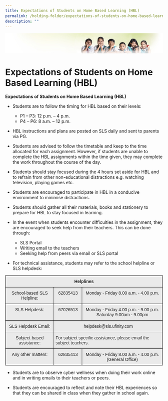 ```yaml
---
title: Expectations of Students on Home Based Learning (HBL)
permalink: /holding-folder/expectations-of-students-on-home-based-learning-hbl/
description: ""
---
```

![](/images/Banner.jpg)

Expectations of Students on Home Based Learning (HBL)
=====================================================

**Expectations of Students on Home Based Learning (HBL)**

*   Students are to follow the timing for HBL based on their levels:

    * P1 – P3: 12 p.m. – 4 p.m.
    * P4 – P6: 8 a.m. – 12 p.m.

*   HBL instructions and plans are posted on SLS daily and sent to parents via PG.

*   Students are advised to follow the timetable and keep to the time allocated for each assignment. However, if students are unable to complete the HBL assignments within the time given, they may complete the work throughout the course of the day.

*   Students should stay focused during the 4 hours set aside for HBL and to refrain from other non-educational distractions e.g. watching television, playing games etc.

*   Students are encouraged to participate in HBL in a conducive environment to minimise distractions.

*   Students should gather all their materials, books and stationery to prepare for HBL to stay focused in learning.

*   In the event when students encounter difficulties in the assignment, they are encouraged to seek help from their teachers. This can be done through:
    * SLS Portal
    * Writing email to the teachers
    * Seeking help from peers via email or SLS portal

*   For technical assistance, students may refer to the school helpline or SLS helpdesk:

<style type="text/css">
.tg  {border-collapse:collapse;border-spacing:0;}
.tg td{border-color:black;border-style:solid;border-width:1px;font-family:Arial, sans-serif;font-size:14px;
  overflow:hidden;padding:10px 5px;word-break:normal;}
.tg th{border-color:black;border-style:solid;border-width:1px;font-family:Arial, sans-serif;font-size:14px;
  font-weight:normal;overflow:hidden;padding:10px 5px;word-break:normal;}
.tg .tg-n4qt{background-color:#EAEAEA;color:#222;font-weight:bold;text-align:center;vertical-align:top}
.tg .tg-y7qa{background-color:#EAEAEA;color:#222;text-align:left;vertical-align:top}
.tg .tg-ii8k{background-color:#EAEAEA;color:#222;text-align:center;vertical-align:top}
</style>
<table class="tg">
<thead>
  <tr>
    <th class="tg-n4qt" colspan="3">Helplines</th>
  </tr>
</thead>
<tbody>
  <tr>
    <td class="tg-ii8k">School-based SLS Helpline:</td>
    <td class="tg-ii8k">62835413</td>
    <td class="tg-ii8k">Monday - Friday 8.00 a.m. - 4.00 p.m.</td>
  </tr>
  <tr>
    <td class="tg-ii8k">SLS Helpdesk:</td>
    <td class="tg-ii8k">67026513</td>
    <td class="tg-ii8k">Monday - Friday 4.00 p.m. - 9.00 p.m.<br>Saturday 9.00am - 9.00pm</td>
  </tr>
  <tr>
    <td class="tg-ii8k">SLS Helpdesk Email:</td>
    <td class="tg-ii8k" colspan="2">helpdesk@sls.ufinity.com</td>
  </tr>
  <tr>
    <td class="tg-ii8k">Subject-based assistance:</td>
    <td class="tg-y7qa" colspan="2">For subject specific assistance, please email the subject teachers.</td>
  </tr>
  <tr>
    <td class="tg-ii8k">Any other matters:</td>
    <td class="tg-ii8k">62835413</td>
    <td class="tg-ii8k">Monday - Friday 8.00 a.m. - 4.00 p.m.<br>(General Office)</td>
  </tr>
</tbody>
</table>

*   Students are to observe cyber wellness when doing their work online and in writing emails to their teachers or peers.

*   Students are encouraged to reflect and note their HBL experiences so that they can be shared in class when they gather in school again.